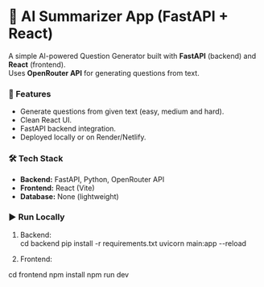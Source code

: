 # 🧠 AI Summarizer App (FastAPI + React)

A simple AI-powered Question Generator built with **FastAPI** (backend) and **React** (frontend).  
Uses **OpenRouter API** for generating questions from text.

### 🚀 Features
- Generate questions from given text (easy, medium and hard).
- Clean React UI.
- FastAPI backend integration.
- Deployed locally or on Render/Netlify.

### 🛠️ Tech Stack
- **Backend:** FastAPI, Python, OpenRouter API
- **Frontend:** React (Vite)
- **Database:** None (lightweight)

### ▶️ Run Locally
1. Backend:  
cd backend
pip install -r requirements.txt
uvicorn main:app --reload


2. Frontend:  


cd frontend
npm install
npm run dev
